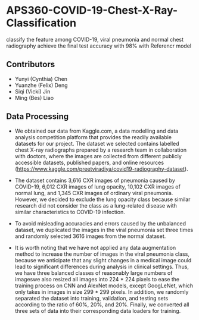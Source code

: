 # APS360-COVID-19-Chest-X-Ray-Classification

classify the feature among COVID-19, viral pneumonia and normal chest radiography
achieve the final test accuracy with 98% with Referencr model

## Contributors 
- Yunyi (Cynthia) Chen
- Yuanzhe (Felix) Deng 
- Siqi (Vicki) Jin 
- Ming (Bes) Liao 


## Data Processing 
- We obtained our data from Kaggle.com, a data modelling and data analysis competition platform that provides the readily available datasets for our project. The   dataset we selected contains labelled chest X-ray radiographs prepared by a research team in collaboration with doctors, where the images are collected from different publicly accessible datasets, published papers, and online resources (https://www.kaggle.com/preetviradiya/covid19-radiography-dataset). 

- The dataset contains 3,616 CXR images of pneumonia caused by COVID-19, 6,012 CXR images of lung opacity, 10,102 CXR images of normal lung, and 1,345 CXR images of ordinary viral pneumonia. However, we decided to exclude the lung opacity class because similar research did not consider the class as a lung-related disease with similar characteristics to COVID-19 infection. 
- To avoid misleading accuracies and errors caused by the unbalanced dataset, we duplicated the images in the viral pneumonia set three times and randomly selected 3616 images from the normal dataset. 
- It is worth noting that we have not applied any data augmentation method to increase the number of images in the viral pneumonia class, because we anticipate that any slight changes in a medical image could lead to significant differences during analysis in clinical settings. Thus, we have three balanced classes of reasonably large numbers of imageswe also resized all images into 224 * 224 pixels to ease the training process on CNN and AlexNet models, except GoogLeNet, which only takes in images in size 299 * 299 pixels. In addition, we randomly separated the dataset into training, validation, and testing sets according to the ratio of 60%, 20%, and 20%. Finally, we converted all three sets of data into their corresponding data loaders for training. 





